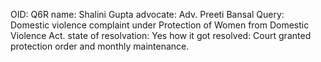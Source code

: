 OID: Q6R
name: Shalini Gupta
advocate: Adv. Preeti Bansal
Query: Domestic violence complaint under Protection of Women from Domestic Violence Act.
state of resolvation: Yes
how it got resolved: Court granted protection order and monthly maintenance.
